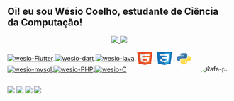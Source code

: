 ## Oi! eu sou Wésio Coelho, estudante de Ciência da Computação!
<div align="center">
  <a href="https://github.com/wesioC"/>
  <img height="180em" src="https://github-readme-stats.vercel.app/api?username=wesioC&show_icons=true&theme=dracula&include_all_commits=true&count_private=true"/>
  <img height="180em" src="https://github-readme-stats.vercel.app/api/top-langs/?username=wesioC&layout=compact&langs_count=7&theme=dracula"/>
</div>
<div style="display: inline_block"><br>
  <img align="center" alt="wesio-Flutter" height="30" width="40" src="https://cdn.jsdelivr.net/gh/devicons/devicon/icons/flutter/flutter-original.svg">
  <img align="center" alt="wesio-dart"="30" width="30" src="https://cdn.jsdelivr.net/gh/devicons/devicon/icons/dart/dart-original.svg">
  <img align="center" alt="wesio-java" height="50" width="45" src="https://cdn.jsdelivr.net/gh/devicons/devicon/icons/java/java-original-wordmark.svg">
  <img align="center" alt="wesio-HTML" height="30" width="40" src="https://raw.githubusercontent.com/devicons/devicon/master/icons/html5/html5-original.svg">
  <img align="center" alt="wesio-CSS" height="30" width="40" src="https://raw.githubusercontent.com/devicons/devicon/master/icons/css3/css3-original.svg">
  <img align="center" alt="wesio-Python" height="30" width="40" src="https://raw.githubusercontent.com/devicons/devicon/master/icons/python/python-original.svg">
  <img align="center" alt="wesio-mysql" height="50" width="45" src="https://cdn.jsdelivr.net/gh/devicons/devicon/icons/mysql/mysql-original-wordmark.svg">
  <img align="center" alt="wesio-PHP" height="50" width="45" src="https://cdn.jsdelivr.net/gh/devicons/devicon/icons/php/php-original.svg">
  <img align="center" alt="wesio-C" height="30" width="40" src="https://cdn.jsdelivr.net/gh/devicons/devicon/icons/c/c-original.svg">
  <img align="right" alt="Rafa-pic" height="150" style="border-radius:50px;" src="https://media.giphy.com/media/ZVik7pBtu9dNS/giphy.gif">
</div>
  
  ##
 
<div> 
  <a href="https://www.instagram.com/wesiocoelho/" target="_blank"><img src="https://img.shields.io/badge/-Instagram-%23E4405F?style=for-the-badge&logo=instagram&logoColor=white" target="_blank"></a>
 <a href="https://discord.gg/Wésio#5614" target="_blank"><img src="https://img.shields.io/badge/Discord-7289DA?style=for-the-badge&logo=discord&logoColor=white" target="_blank"></a> 
  <a href = "mailto:wesiosp@gmail.com"><img src="https://img.shields.io/badge/-Gmail-%23333?style=for-the-badge&logo=gmail&logoColor=white" target="_blank"></a>
  <a href="https://www.linkedin.com/in/wésio-coelho-4ab650201/" target="_blank"><img src="https://img.shields.io/badge/-LinkedIn-%230077B5?style=for-the-badge&logo=linkedin&logoColor=white" target="_blank"></a> 
 
  
 
</div>
